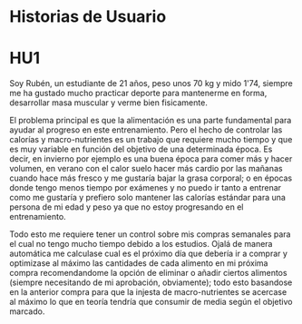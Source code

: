 
# Historias de Usuario

# HU1

Soy Rubén, un estudiante de 21 años, peso unos 70 kg y mido 1'74, siempre me ha gustado mucho practicar deporte para mantenerme 
en forma, desarrollar masa muscular y verme bien fisicamente.

El problema principal es que la alimentación es una parte fundamental para ayudar al progreso en este entrenamiento. 
Pero el hecho de controlar las calorías y macro-nutrientes es un trabajo que requiere mucho tiempo y que es muy variable 
en función del objetivo de una determinada época. Es decir, en invierno por ejemplo es una buena época para comer más y hacer 
volumen, en verano con el calor suelo hacer más cardio por las mañanas cuando hace más fresco y me gustaría bajar la grasa 
corporal; o en épocas donde tengo menos tiempo por exámenes y no puedo ir tanto a entrenar como me gustaría y prefiero solo mantener 
las calorías estándar para una persona de mi edad y peso ya que no estoy progresando en el entrenamiento.

Todo esto me requiere tener un control sobre mis compras semanales para el cual no tengo mucho tiempo debido a los estudios.
Ojalá de manera automática me calculase cual es el próximo día que debería ir a comprar y optimizase al máximo las cantidades
de cada alimento en mi próxima compra recomendandome la opción de eliminar o añadir ciertos alimentos (siempre necesitando de
mi aprobación, obviamente); todo esto basandose en la anterior compra para que la injesta de macro-nutrientes se acercase al
máximo lo que en teoría tendría que consumir de media según el objetivo marcado.

